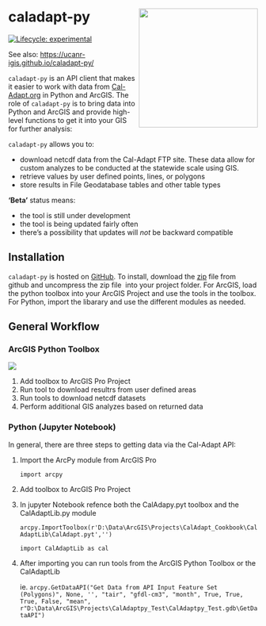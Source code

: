 
<!-- README.md is generated from README.Rmd. Please edit that file -->

# caladapt-py <img src="https://ucanr-igis.github.io/caladapt-py/reference/figures/caladaptpy-beta_logo.svg" align="right" width="240" />

<!-- badges: start -->

[![Lifecycle:
experimental](https://img.shields.io/badge/lifecycle-experimental-orange.svg)](https://www.tidyverse.org/lifecycle/#experimental)
<!-- badges: end -->

See also: <https://ucanr-igis.github.io/caladapt-py/>

`caladapt-py` is an API client that makes it easier to work with data from [Cal-Adapt.org](https://cal-adapt.org/) in Python and ArcGIS. The role of `caladapt-py` is to bring data into Python and ArcGIS and provide high-level functions to get it into your GIS for further analysis:

`caladapt-py` allows you to:

*   download netcdf data from the Cal-Adapt FTP site. These data allow for custom analyzes to be conducted at the statewide scale using GIS.
*   retrieve values by user defined points, lines, or polygons
*   store results in File Geodatabase tables and other table types

**‘Beta’** status means:

*   the tool is still under development
*   the tool is being updated fairly often
*   there’s a possibility that updates will _not_ be backward compatible

[](#installation)Installation
-----------------------------

`caladapt-py` is hosted on [GitHub](https://github.com/ucanr-igis/caladapt-py). To install, download the [zip](../CalAdaptPy.zip) file from github and uncompress the zip file  into your project folder. For ArcGIS, load the python toolbox into your ArcGIS Project and use the tools in the toolbox. For Python, import the libarary and use the different modules as needed.

[](#general-workflow)General Workflow
-------------------------------------

### ArcGIS Python Toolbox
<img src="https://ucanr-igis.github.io/caladapt-py/reference/figures/pythonToolbox.png"/>

1. Add toolbox to ArcGIS Pro Project
2. Run tool to download resultrs from user defined areas
3. Run tools to download netcdf datasets
4. Perform additional GIS analyzes based on returned data

### Python (Jupyter Notebook)

In general, there are three steps to getting data via the Cal-Adapt API:

1. Import the ArcPy module from ArcGIS Pro
    
    `import arcpy`
    
2. Add toolbox to ArcGIS Pro Project
3. In jupyter Notebook refence both the CalAdapy.pyt toolbox and the CalAdaptLib.py module
    
    `arcpy.ImportToolbox(r'D:\Data\ArcGIS\Projects\CalAdapt_Cookbook\CalAdaptLib\CalAdapt.pyt','')`
    
    `import CalAdaptLib as cal`
    
4. After importing you can run tools from the ArcGIS Python Toolbox or the CalAdaptLib
    
    ie. `arcpy.GetDataAPI("Get Data from API Input Feature Set (Polygons)", None, '', "tair", "gfdl-cm3", "month", True, True, True, False, "mean", r"D:\Data\ArcGIS\Projects\CalAdaptpy_Test\CalAdaptpy_Test.gdb\GetDataAPI")`
